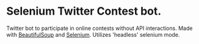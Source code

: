 # Selenium Twitter Contest bot.

Twitter bot to participate in online contests without API interactions.
Made with [BeautifulSoup](https://www.crummy.com/software/BeautifulSoup/bs4/doc/) and [Selenium](http://www.seleniumhq.org/).
Utilizes 'headless' selenium mode.
